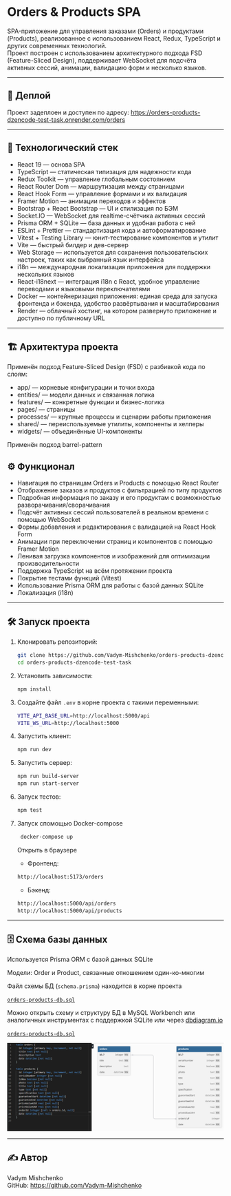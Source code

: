 # Orders & Products SPA

SPA-приложение для управления заказами (Orders) и продуктами (Products), реализованное с использованием React, Redux, TypeScript и других современных технологий.  
Проект построен с использованием архитектурного подхода FSD (Feature-Sliced Design), поддерживает WebSocket для подсчёта активных сессий, анимации, валидацию форм и несколько языков.

---

## 🚀 Деплой

Проект задеплоен и доступен по адресу:
https://orders-products-dzencode-test-task.onrender.com/orders

---

## 🚀 Технологический стек

- React 19 — основа SPA
- TypeScript — статическая типизация для надежности кода
- Redux Toolkit — управление глобальным состоянием
- React Router Dom — маршрутизация между страницами
- React Hook Form — управление формами и их валидация
- Framer Motion — анимации переходов и эффектов
- Bootstrap + React Bootstrap — UI и стилизация по БЭМ
- Socket.IO — WebSocket для realtime-счётчика активных сессий
- Prisma ORM + SQLite — база данных и удобная работа с ней
- ESLint + Prettier — стандартизация кода и автоформатирование
- Vitest + Testing Library — юнит-тестирование компонентов и утилит
- Vite — быстрый билдер и дев-сервер
- Web Storage — используется для сохранения пользовательских настроек, таких как выбранный язык интерфейса
- i18n — международная локализация приложения для поддержки нескольких языков
- React-i18next — интеграция i18n с React, удобное управление переводами и языковыми переключателями
- Docker — контейнеризация приложения: единая среда для запуска фронтенда и бэкенда, удобство развёртывания и масштабирования
- Render — облачный хостинг, на котором развернуто приложение и доступно по публичному URL

---

## 🏗 Архитектура проекта

Применён подход Feature-Sliced Design (FSD) с разбивкой кода по слоям:

- app/ — корневые конфигурации и точки входа
- entities/ — модели данных и связанная логика
- features/ — конкретные функции и бизнес-логика
- pages/ — страницы
- processes/ — крупные процессы и сценарии работы приложения
- shared/ — переиспользуемые утилиты, компоненты и хелперы
- widgets/ — объединённые UI-компоненты

Применён подход barrel-pattern

## ⚙️ Функционал

- Навигация по страницам Orders и Products с помощью React Router
- Отображение заказов и продуктов с фильтрацией по типу продуктов
- Подробная информация по заказу и его продуктам с возможностью разворачивания/сворачивания
- Подсчёт активных сессий пользователей в реальном времени с помощью WebSocket
- Формы добавления и редактирования с валидацией на React Hook Form
- Анимации при переключении страниц и компонентов с помощью Framer Motion
- Ленивая загрузка компонентов и изображений для оптимизации производительности
- Поддержка TypeScript на всём протяжении проекта
- Покрытие тестами функций (Vitest)
- Использование Prisma ORM для работы с базой данных SQLite
- Локализация (i18n)

---

## 🛠 Запуск проекта

1. Клонировать репозиторий:

   ```bash
   git clone https://github.com/Vadym-Mishchenko/orders-products-dzencode-test-task.git
   cd orders-products-dzencode-test-task
   ```

2. Установить зависимости:

   ```bash
   npm install
   ```

3. Создайте файл `.env` в корне проекта с такими переменными:

   ```bash
   VITE_API_BASE_URL=http://localhost:5000/api
   VITE_WS_URL=http://localhost:5000
   ```

4. Запустить клиент:

   ```bash
   npm run dev
   ```

5. Запустить сервер:

   ```bash
   npm run build-server
   npm run start-server
   ```

6. Запуск тестов:

   ```bash
   npm test
   ```

7. Запуск спомощью Docker-compose

   ```bash
    docker-compose up
   ```

   Открыть в браузере

   - Фронтенд:

   ```bash
   http://localhost:5173/orders
   ```

   - Бэкенд:

   ```bash
   http://localhost:5000/api/orders
   http://localhost:5000/api/products
   ```

---

## 🗄 Схема базы данных

Используется Prisma ORM с базой данных SQLite

Модели: Order и Product, связанные отношением один-ко-многим

Файл схемы БД (`schema.prisma`) находится в корне проекта

[`orders-products-db.sql`](./prisma/migrations/20250702182320_init/migration.sql)

Можно открыть схему и структуру БД в MySQL Workbench или аналогичных инструментах с поддержкой SQLite или через [dbdiagram.io](https://dbdiagram.io)

[`orders-products-db.sql`](./orders-products-db.sql)

![Схема базы данных](db-schema.PNG)

---

## ✍️ Автор

Vadym Mishchenko  
GitHub: https://github.com/Vadym-Mishchenko
